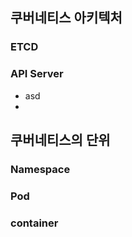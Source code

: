 ## 쿠버네티스 아키텍처
### ETCD
### API Server


- asd
- 
## 쿠버네티스의 단위
### Namespace
### Pod
### container

##
### 

